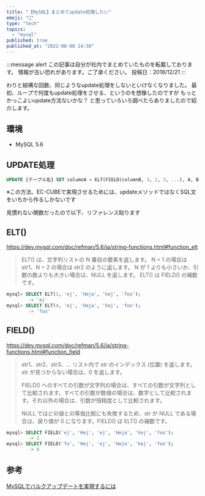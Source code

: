 ```yaml
---
title: "【MySQL】まとめてupdate処理したい"
emoji: "💭"
type: "tech"
topics:
  - "mysql"
published: true
published_at: "2022-08-08 14:38"
---
```


:::message alert
この記事は自分が社内でまとめていたものを転載しております。
情報が古い恐れがあります。ご了承ください。
投稿日：2018/12/21
:::

わりと結構な回数、同じようなupdate処理をしないといけなくなりました。
最初、ループで何度もupdate処理をさせる、というのを想像したのですが
もっとかっこよいupdate方法ないかな？
と思っていろいろ調べたらありましたので紹介します。

## 環境
- MySQL 5.6

## UPDATE処理

```sql
UPDATE {テーブル名} SET columnA = ELT(FIELD(columnB, 1, 2, 3, ...), A, B, C, ...) WHERE columnB IN (1, 2, 3, ...);
```

※この方法、EC-CUBEで実現させるためには、updateメソッドではなくSQL文をいちから作るしかないです

見慣れない関数だったので以下、リファレンス貼ります

## ELT()
https://dev.mysql.com/doc/refman/5.6/ja/string-functions.html#function_elt


> ELT() は、文字列リストの N 番目の要素を返します。
>N = 1 の場合は str1、N = 2 の場合は str2 のように返します。
>N が 1 よりも小さいか、引数の数よりも大きい場合は、NULL を返します。
>ELT() は FIELD() の補数です。

```sql
mysql> SELECT ELT(1, 'ej', 'Heja', 'hej', 'foo');
        -> 'ej'
mysql> SELECT ELT(4, 'ej', 'Heja', 'hej', 'foo');
        -> 'foo'
```

## FIELD()

https://dev.mysql.com/doc/refman/5.6/ja/string-functions.html#function_field


> str1、str2、str3、... リスト内で str のインデックス (位置) を返します。str が見つからない場合は、0 を返します。
> 
> FIELD() へのすべての引数が文字列の場合は、すべての引数が文字列として比較されます。すべての引数が数値の場合は、数字として比較されます。それ以外の場合は、引数が倍精度として比較されます。
> 
> NULL ではどの値との等価比較にも失敗するため、str が NULL である場合は、戻り値が 0 になります。FIELD() は ELT() の補数です。





```sql
mysql> SELECT FIELD('ej', 'Hej', 'ej', 'Heja', 'hej', 'foo');
        -> 2
mysql> SELECT FIELD('fo', 'Hej', 'ej', 'Heja', 'hej', 'foo');
        -> 0
```



## 参考

 [MySQLでバルクアップデートを実現するには](https://qiita.com/maxima/items/ee87d9bea31eddf667e0) 